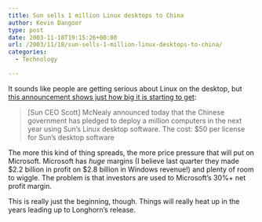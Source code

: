 ```yaml
---
title: Sun sells 1 million Linux desktops to China
author: Kevin Dangoor
type: post
date: 2003-11-18T19:15:26+00:00
url: /2003/11/18/sun-sells-1-million-linux-desktops-to-china/
categories:
  - Technology

---
```

It sounds like people are getting serious about Linux on the desktop, but [this announcement shows just how big it is starting to get][1]:

> [Sun CEO Scott] McNealy announced today that the Chinese government has pledged to deploy a million computers in the next year using Sun&#8217;s Linux desktop software. The cost: $50 per license for Sun&#8217;s desktop software

The more this kind of thing spreads, the more price pressure that will put on Microsoft. Microsoft has _huge_ margins (I believe last quarter they made $2.2 billion in profit on $2.8 billion in Windows revenue!) and plenty of room to wiggle. The problem is that investors are used to Microsoft&#8217;s 30%+ net profit margin.

This is really just the beginning, though. Things will really heat up in the years leading up to Longhorn&#8217;s release.

 [1]: http://www.bayarea.com/mld/mercurynews/7285339.htm "Welcome to the Mercury News on Bayarea.com"